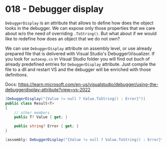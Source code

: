 # 018 - Debugger display #

`DebuggerDisplay` is an attribute that allows to define how does the object looks in the debugger. We can expose only those properties that we care about w/o the need of overriding `.ToString()`. But what about if we would like to redefine how does an object that we do not own?

We can use `DebuggerDisplay` attribute on assembly level, or use already prepared file that is delivered with Visual Studio's Debugger\Visualizer. If you look for `autoexp.cs` in Visual Studio folder you will find out buch of already predefined entries for `DebuggerDisplay` attribute. Just compile the file to a dll and restart VS and the debugger will be enriched with those definitions.

Docs: https://learn.microsoft.com/en-us/visualstudio/debugger/using-the-debuggerdisplay-attribute?view=vs-2022

```csharp
[DebuggerDisplay("{Value != null ? Value.ToString() : Error}")]
public class Result<T>
{
    // other members
    public T? Value { get; }

    public string? Error { get; }
}

[assembly: DebuggerDisplay("{Value != null ? Value.ToString() : Error}", Target = typeof(Result<Delivery>))]
```